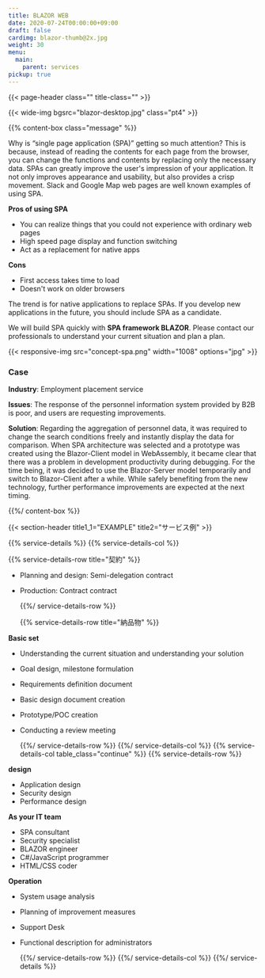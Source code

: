 ```yaml
---
title: BLAZOR WEB
date: 2020-07-24T00:00:00+09:00
draft: false
cardimg: blazor-thumb@2x.jpg
weight: 30
menu:
  main:
    parent: services
pickup: true
---
```


{{< page-header class="" title-class="" >}}

{{< wide-img bgsrc="blazor-desktop.jpg" class="pt4" >}}

{{% content-box class="message" %}}

Why is “single page application (SPA)” getting so much attention? This is because, instead of reading the contents for each page from the browser, you can change the functions and contents by replacing only the necessary data. SPAs can greatly improve the user's impression of your application. It not only improves appearance and usability, but also provides a crisp movement. Slack and Google Map web pages are well known examples of using SPA.

**Pros of using SPA**

- You can realize things that you could not experience with ordinary web pages
- High speed page display and function switching
- Act as a replacement for native apps

**Cons**

- First access takes time to load
- Doesn't work on older browsers

The trend is for native applications to replace SPAs. If you develop new applications in the future, you should include SPA as a candidate.

We will build SPA quickly with **SPA framework BLAZOR**. Please contact our professionals to understand your current situation and plan a plan.

{{< responsive-img src="concept-spa.png" width="1008" options="jpg" >}}

### Case

**Industry**: Employment placement service

**Issues**: The response of the personnel information system provided by B2B is poor, and users are requesting improvements.

**Solution**: Regarding the aggregation of personnel data, it was required to change the search conditions freely and instantly display the data for comparison. When SPA architecture was selected and a prototype was created using the Blazor-Client model in WebAssembly, it became clear that there was a problem in development productivity during debugging. For the time being, it was decided to use the Blazor-Server model temporarily and switch to Blazor-Client after a while. While safely benefiting from the new technology, further performance improvements are expected at the next timing.

{{%/ content-box %}}

{{< section-header title1_1="EXAMPLE" title2="サービス例" >}}

{{% service-details %}}
{{% service-details-col %}}

  {{% service-details-row title="契約" %}}

- Planning and design: Semi-delegation contract
- Production: Contract contract

  {{%/ service-details-row %}}

  {{% service-details-row title="納品物" %}}

**Basic set**

- Understanding the current situation and understanding your solution
- Goal design, milestone formulation
- Requirements definition document
- Basic design document creation
- Prototype/POC creation
- Conducting a review meeting

  {{%/ service-details-row %}}
  {{%/ service-details-col %}}
  {{% service-details-col table_class="continue" %}}
  {{% service-details-row %}}

**design**

- Application design
- Security design
- Performance design

**As your IT team**

- SPA consultant
- Security specialist
- BLAZOR engineer
- C#/JavaScript programmer
- HTML/CSS coder

**Operation**

- System usage analysis
- Planning of improvement measures
- Support Desk
- Functional description for administrators

  {{%/ service-details-row %}}
  {{%/ service-details-col %}}
  {{%/ service-details %}}
